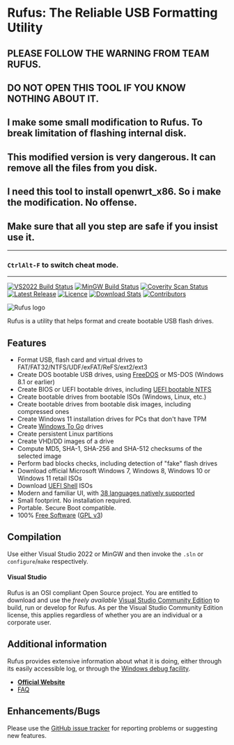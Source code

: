 # Rufus: The Reliable USB Formatting Utility



## PLEASE FOLLOW THE WARNING FROM TEAM RUFUS.
## DO NOT OPEN THIS TOOL IF YOU KNOW NOTHING ABOUT IT.
## I make some small modification to Rufus. To break limitation of flashing internal disk.
## This modified version is very dangerous. It can remove all the files from you disk.
## I need this tool to install openwrt_x86. So i make the modification. No offense.
## Make sure that all you step are safe if you insist use it.


_____________________________________
### `CtrlAlt-F` to switch cheat mode.
_____________________________________

[![VS2022 Build Status](https://img.shields.io/github/workflow/status/pbatard/rufus/VS2022.svg?style=flat-square&label=VS2022%20Build)](https://github.com/pbatard/rufus/actions/workflows/vs2022.yml)
[![MinGW Build Status](https://img.shields.io/github/workflow/status/pbatard/rufus/MinGW.svg?style=flat-square&label=MinGW%20Build)](https://github.com/pbatard/rufus/actions/workflows/mingw.yml)
[![Coverity Scan Status](https://img.shields.io/coverity/scan/2172.svg?style=flat-square&label=Coverity%20Analysis)](https://scan.coverity.com/projects/pbatard-rufus)  
[![Latest Release](https://img.shields.io/github/release-pre/pbatard/rufus.svg?style=flat-square&label=Latest%20Release)](https://github.com/pbatard/rufus/releases)
[![Licence](https://img.shields.io/badge/license-GPLv3-blue.svg?style=flat-square&label=License)](https://www.gnu.org/licenses/gpl-3.0.en.html)
[![Download Stats](https://img.shields.io/github/downloads/pbatard/rufus/total.svg?label=Downloads%20%28since%202019%29&style=flat-square)](https://github.com/pbatard/rufus/releases)
[![Contributors](https://img.shields.io/github/contributors/pbatard/rufus.svg?style=flat-square&label=Contributors)](https://github.com/pbatard/rufus/graphs/contributors)

![Rufus logo](https://raw.githubusercontent.com/pbatard/rufus/master/res/icons/rufus-128.png)

Rufus is a utility that helps format and create bootable USB flash drives.

Features
--------

* Format USB, flash card and virtual drives to FAT/FAT32/NTFS/UDF/exFAT/ReFS/ext2/ext3
* Create DOS bootable USB drives, using [FreeDOS](https://www.freedos.org) or MS-DOS (Windows 8.1 or earlier)
* Create BIOS or UEFI bootable drives, including [UEFI bootable NTFS](https://github.com/pbatard/uefi-ntfs)
* Create bootable drives from bootable ISOs (Windows, Linux, etc.)
* Create bootable drives from bootable disk images, including compressed ones
* Create Windows 11 installation drives for PCs that don't have TPM
* Create [Windows To Go](https://en.wikipedia.org/wiki/Windows_To_Go) drives
* Create persistent Linux partitions
* Create VHD/DD images of a drive
* Compute MD5, SHA-1, SHA-256 and SHA-512 checksums of the selected image
* Perform bad blocks checks, including detection of "fake" flash drives
* Download official Microsoft Windows 7, Windows 8, Windows 10 or Windows 11 retail ISOs
* Download [UEFI Shell](https://github.com/pbatard/UEFI-Shell) ISOs
* Modern and familiar UI, with [38 languages natively supported](https://github.com/pbatard/rufus/wiki/FAQ#What_languages_are_natively_supported_by_Rufus)
* Small footprint. No installation required.
* Portable. Secure Boot compatible.
* 100% [Free Software](https://www.gnu.org/philosophy/free-sw) ([GPL v3](https://www.gnu.org/licenses/gpl-3.0))

Compilation
-----------

Use either Visual Studio 2022 or MinGW and then invoke the `.sln` or `configure`/`make` respectively.

#### Visual Studio

Rufus is an OSI compliant Open Source project. You are entitled to
download and use the *freely available* [Visual Studio Community Edition](https://www.visualstudio.com/vs/community/)
to build, run or develop for Rufus. As per the Visual Studio Community Edition license,
this applies regardless of whether you are an individual or a corporate user.

Additional information
----------------------

Rufus provides extensive information about what it is doing, either through its
easily accessible log, or through the [Windows debug facility](https://docs.microsoft.com/en-us/sysinternals/downloads/debugview).

* [__Official Website__](https://rufus.ie)
* [FAQ](https://github.com/pbatard/rufus/wiki/FAQ)

Enhancements/Bugs
-----------------

Please use the [GitHub issue tracker](https://github.com/pbatard/rufus/issues)
for reporting problems or suggesting new features.
